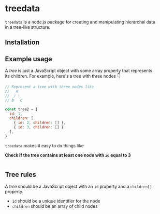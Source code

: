 # treedata

`treedata` is a node.js package for creating and manipulating hierarchal data in a tree-like structure.

## Installation

## Example usage

A _tree_ is just a JavaScript object with some array property that represents its children. For example, here's a tree with three nodes 👇

```js
// Represent a tree with three nodes like
//   A
//  / \
// B   C

const tree2 = {
  id: 1,
  children: [
    { id: 2, children: [] },
    { id: 3, children: [] }
  ],
}
```

`treedata` makes it easy to do things like

**Check if the tree contains at least one node with `id` equal to 3**
```js

```

## Tree rules
A _tree_ should be a JavaScript object with an `id` property and a `children[]` property.
  - `id` should be a unique identifier for the node
  - `children` should be an array of child nodes
